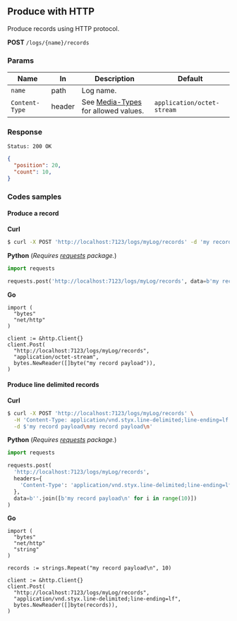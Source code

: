 Produce with HTTP
-----------------

Produce records using HTTP protocol.

**POST** `/logs/{name}/records`  

### Params

| Name           	| In     	| Description                                                     	| Default                    	|
|----------------	|--------	|-----------------------------------------------------------------	|----------------------------	|
| `name`         	| path   	| Log name.                                                       	|                            	|
| `Content-Type` 	| header 	| See [Media-Types](/docs/api/media_types.md) for allowed values. 	| `application/octet-stream` 	|

### Response 

```
Status: 200 OK
```
```json
{
  "position": 20,
  "count": 10,
}
```

### Codes samples

#### Produce a record

**Curl**

```bash
$ curl -X POST 'http://localhost:7123/logs/myLog/records' -d 'my record payload'
```

**Python** (_Requires [requests](https://pypi.org/project/requests/) package._)

```python
import requests

requests.post('http://localhost:7123/logs/myLog/records', data=b'my record payload')
```

**Go**

```golang
import (
  "bytes"
  "net/http"
)

client := &http.Client{}
client.Post(
  "http://localhost:7123/logs/myLog/records", 
  "application/octet-stream", 
  bytes.NewReader([]byte("my record payload")),
)
```

#### Produce line delimited records

**Curl**

```bash
$ curl -X POST 'http://localhost:7123/logs/myLog/records' \
  -H 'Content-Type: application/vnd.styx.line-delimited;line-ending=lf' \
  -d $'my record payload\nmy record payload\n'
```

**Python** (_Requires [requests](https://pypi.org/project/requests/) package._)

```python
import requests

requests.post(
  'http://localhost:7123/logs/myLog/records',
  headers={
    'Content-Type': 'application/vnd.styx.line-delimited;line-ending=lf'
  },
  data=b''.join([b'my record payload\n' for i in range(10)])
)
```

**Go**

```golang
import (
  "bytes"
  "net/http"
  "string"
)

records := strings.Repeat("my record payload\n", 10)

client := &http.Client{}
client.Post(
  "http://localhost:7123/logs/myLog/records",
  "application/vnd.styx.line-delimited;line-ending=lf", 
  bytes.NewReader([]byte(records)),
)
```
